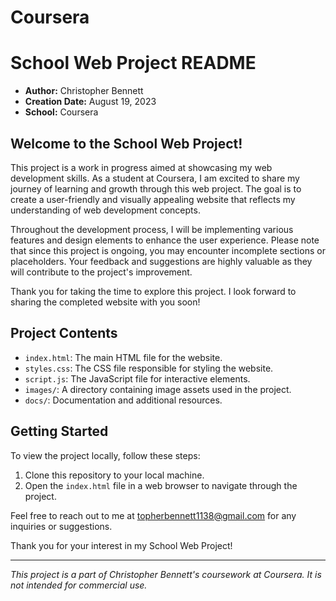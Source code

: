 # Coursera

# School Web Project README

- **Author:** Christopher Bennett
- **Creation Date:** August 19, 2023
- **School:** Coursera

## Welcome to the School Web Project!

This project is a work in progress aimed at showcasing my web development skills. As a student at Coursera, I am excited to share my journey of learning and growth through this web project. The goal is to create a user-friendly and visually appealing website that reflects my understanding of web development concepts.

Throughout the development process, I will be implementing various features and design elements to enhance the user experience. Please note that since this project is ongoing, you may encounter incomplete sections or placeholders. Your feedback and suggestions are highly valuable as they will contribute to the project's improvement.

Thank you for taking the time to explore this project. I look forward to sharing the completed website with you soon!

## Project Contents

- `index.html`: The main HTML file for the website.
- `styles.css`: The CSS file responsible for styling the website.
- `script.js`: The JavaScript file for interactive elements.
- `images/`: A directory containing image assets used in the project.
- `docs/`: Documentation and additional resources.

## Getting Started

To view the project locally, follow these steps:

1. Clone this repository to your local machine.
2. Open the `index.html` file in a web browser to navigate through the project.

Feel free to reach out to me at [topherbennett1138@gmail.com](mailto:topherbennett1138@gmail.com) for any inquiries or suggestions.

Thank you for your interest in my School Web Project!

---
*This project is a part of Christopher Bennett's coursework at Coursera. It is not intended for commercial use.*
